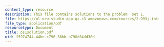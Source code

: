 ```yaml
---
content_type: resource
description: This file contains solutions to the problem  set 1.
file: https://ol-ocw-studio-app-qa.s3.amazonaws.com/courses/2-993j-introduction-to-numerical-analysis-for-engineering-13-002j-spring-2005/f597474444bec79638bbb798d04dd30d_ps1solution.pdf
file_type: application/pdf
resourcetype: Document
title: ps1solution.pdf
uid: f5974744-44be-c796-38bb-b798d04dd30d
---
```

